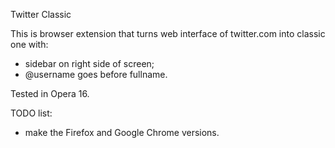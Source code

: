 Twitter Classic

This is browser extension that turns web interface of twitter.com into classic one with:
* sidebar on right side of screen;
* @username goes before fullname.

Tested in Opera 16.

TODO list:
* make the Firefox and Google Chrome versions.
